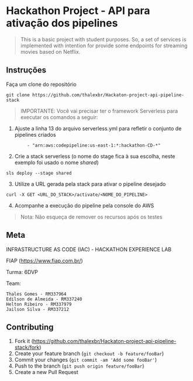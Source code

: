 # Hackathon Project - API para ativação dos pipelines

> This is a basic project with student purposes. So, a set of services is implemented with intention for provide some  endpoints for streaming movies based on Netflix.

<!-- TODO: o que ele faz? breve descrição... -->

## Instruções

Faça um clone do repositório

```
git clone https://github.com/thalexbr/Hackaton-project-api-pipeline-stack
```

> IMPORTANTE: Você vai precisar ter o framework Serverless para executar os comandos a seguir:

1) Ajuste a linha 13 do arquivo serverless.yml para refletir o conjunto de pipelines criados

```
        - "arn:aws:codepipeline:us-east-1:*:hackathon-CD-*"
```

2) Crie a stack serverless (o nome do stage fica à sua escolha, neste exemplo foi usado o nome _shared_)

```
sls deploy --stage shared
```

3) Utilize a URL gerada pela stack para ativar o pipeline desejado

```
curl -X GET <URL_DO_STACK>/activate/<NOME_DO_PIPELINE>
```

4) Acompanhe a execução do pipeline pela console do AWS

> Nota: Não esqueça de remover os recursos após os testes

## Meta

INFRASTRUCTURE AS CODE (IAC) - HACKATHON EXPERIENCE LAB

FIAP (<https://www.fiap.com.br/>)

Turma: 6DVP

Team:

```
Thales Gomes - RM337964
Edilson de Almeida - RM337240
Helton Ribeiro - RM337979
Jailson Silva - RM337212 
```

## Contributing

1. Fork it (<https://github.com/thalexbr/Hackaton-project-api-pipeline-stack/fork>)
2. Create your feature branch (`git checkout -b feature/fooBar`)
3. Commit your changes (`git commit -am 'Add some fooBar'`)
4. Push to the branch (`git push origin feature/fooBar`)
5. Create a new Pull Request
